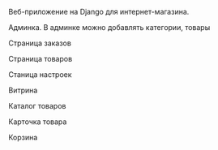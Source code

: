 Веб-приложение на Django для интернет-магазина. 

Админка.
В админке можно добавлять категории, товары

Страница заказов

Страница товаров

Станица настроек

Витрина

Каталог товаров

Карточка товара

Корзина